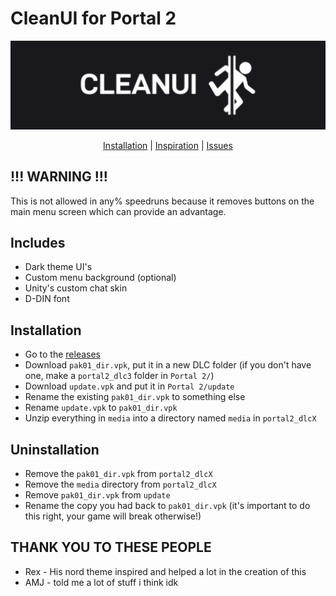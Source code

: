 # CleanUI for Portal 2
<div align=center>
<img src="./otherassets/logo_ish_thingy.png" alt="logo kinda thing" width="800"/>

[Installation](https://github.com/MrSlimeDiamond/p2-cleanui#installation) | [Inspiration](https://gamebanana.com/mods/22973) | [Issues](https://github.com/MrSlimeDiamond/p2-cleanui/issues)

</div>

## !!! WARNING !!!
This is not allowed in any% speedruns because it removes buttons on the main menu screen which can provide an advantage.

## Includes
* Dark theme UI's
* Custom menu background (optional)
* Unity's custom chat skin
* D-DIN font

## Installation
* Go to the [releases](https://github.com/MrSlimeDiamond/p2-cleanui/releases)
* Download `pak01_dir.vpk`, put it in a new DLC folder (if you don't have one, make a `portal2_dlc3` folder in `Portal 2/`)
* Download `update.vpk` and put it in `Portal 2/update` 
* Rename the existing `pak01_dir.vpk` to something else
* Rename `update.vpk` to `pak01_dir.vpk`
* Unzip everything in `media` into a directory named `media` in `portal2_dlcX`

## Uninstallation
* Remove the `pak01_dir.vpk` from `portal2_dlcX`
* Remove the `media` directory from `portal2_dlcX`
* Remove `pak01_dir.vpk` from `update`
* Rename the copy you had back to `pak01_dir.vpk` (it's important to do this right, your game will break otherwise!)

## THANK YOU TO THESE PEOPLE
* Rex - His nord theme inspired and helped a lot in the creation of this
* AMJ - told me a lot of stuff i think idk
